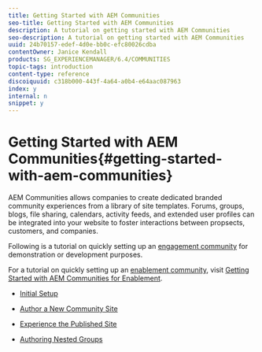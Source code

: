 ```yaml
---
title: Getting Started with AEM Communities
seo-title: Getting Started with AEM Communities
description: A tutorial on getting started with AEM Communities
seo-description: A tutorial on getting started with AEM Communities
uuid: 24b70157-edef-4d0e-bb0c-efc80026cdba
contentOwner: Janice Kendall
products: SG_EXPERIENCEMANAGER/6.4/COMMUNITIES
topic-tags: introduction
content-type: reference
discoiquuid: c318b000-443f-4a64-a0b4-e64aac087963
index: y
internal: n
snippet: y
---
```


# Getting Started with AEM Communities{#getting-started-with-aem-communities}

AEM Communities allows companies to create dedicated branded community experiences from a library of site templates. Forums, groups, blogs, file sharing, calendars, activity feeds, and extended user profiles can be integrated into your website to foster interactions between propsects, customers, and companies.

Following is a tutorial on quickly setting up an [engagement community](../../communities/using/overview.md#engagementcommunity) for demonstration or development purposes.

For a tutorial on quickly setting up an [enablement community](../../communities/using/overview.md#enablementcommunity), visit [Getting Started with AEM Communities for Enablement](../../communities/using/getting-started-enablement.md).

* [Initial Setup](../../communities/using/setup.md)

* [Author a New Community Site](../../communities/using/create-site.md)

* [Experience the Published Site](../../communities/using/published-site.md)

* [Authoring Nested Groups](../../communities/using/nested-groups.md)

